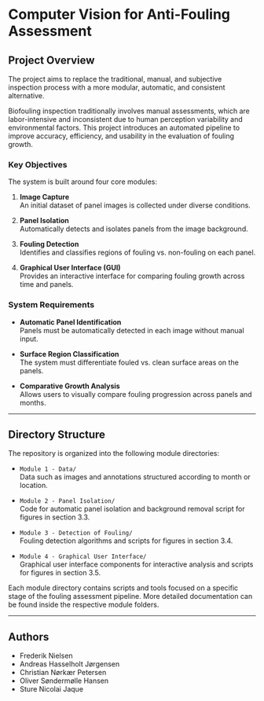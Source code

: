# Computer Vision for Anti-Fouling Assessment

## Project Overview

The project aims to replace the traditional, manual, and subjective inspection process with a more modular, automatic, and consistent alternative.

Biofouling inspection traditionally involves manual assessments, which are labor-intensive and inconsistent due to human perception variability and environmental factors. This project introduces an automated pipeline to improve accuracy, efficiency, and usability in the evaluation of fouling growth.

### Key Objectives

The system is built around four core modules:

1. **Image Capture**  
   An initial dataset of panel images is collected under diverse conditions.

2. **Panel Isolation**  
   Automatically detects and isolates panels from the image background.

3. **Fouling Detection**  
   Identifies and classifies regions of fouling vs. non-fouling on each panel.

4. **Graphical User Interface (GUI)**  
   Provides an interactive interface for comparing fouling growth across time and panels.

### System Requirements

- **Automatic Panel Identification**  
  Panels must be automatically detected in each image without manual input.

- **Surface Region Classification**  
  The system must differentiate fouled vs. clean surface areas on the panels.

- **Comparative Growth Analysis**  
  Allows users to visually compare fouling progression across panels and months.

---

## Directory Structure

The repository is organized into the following module directories:

- `Module 1 - Data/`  
  Data such as images and annotations structured according to month or location.

- `Module 2 - Panel Isolation/`  
  Code for automatic panel isolation and background removal script for figures in section 3.3.

- `Module 3 - Detection of Fouling/`  
  Fouling detection algorithms and scripts for figures in section 3.4.

- `Module 4 - Graphical User Interface/`  
  Graphical user interface components for interactive analysis and scripts for figures in section 3.5.

Each module directory contains scripts and tools focused on a specific stage of the fouling assessment pipeline. More detailed documentation can be found inside the respective module folders.

---

## Authors

- Frederik Nielsen  
- Andreas Hasselholt Jørgensen
- Christian Nørkær Petersen
- Oliver Søndermølle Hansen
- Sture Nicolai Jaque
